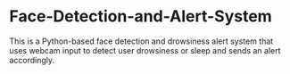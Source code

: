 # Face-Detection-and-Alert-System
This is a Python-based face detection and drowsiness alert system that uses webcam input to detect user drowsiness or sleep and sends an alert accordingly.
